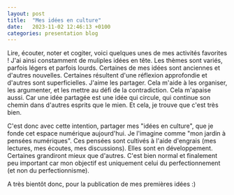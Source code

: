 ```yaml
---
layout: post
title:  "Mes idées en culture"
date:   2023-11-02 12:46:13 +0100
categories: presentation blog
---
```


Lire, écouter, noter et cogiter, voici quelques unes de mes activités favorites ! J'ai ainsi constamment de muliples idées en tête. Les thèmes sont variés, parfois légers et parfois lourds. Certaines de mes idées sont anciennes et d'autres nouvelles. Certaines résultent d'une réflexion approfondie et d'autres sont superficielles. J'aime les partager. Cela m'aide à les organiser, les argumenter, et les mettre au défi de la contradiction. Cela m'apaise aussi. Car une idée partagée est une idée qui circule, qui continue son chemin dans d'autres esprits que le mien. Et cela, je trouve que c'est très bien.

C'est donc avec cette intention, partager mes "idées en culture", que je fonde cet espace numérique aujourd'hui. Je l'imagine comme "mon jardin à pensées numériques". Ces pensées sont cultivés à l'aide d'engrais (mes lectures, mes écoutes, mes discussions). Elles sont en développement. Certaines grandiront mieux que d'autres. C'est bien normal et finalement peu important car mon objectif est uniquement celui du perfectionnement (et non du perfectionnisme). 

A très bientôt donc, pour la publication de mes premières idées :)